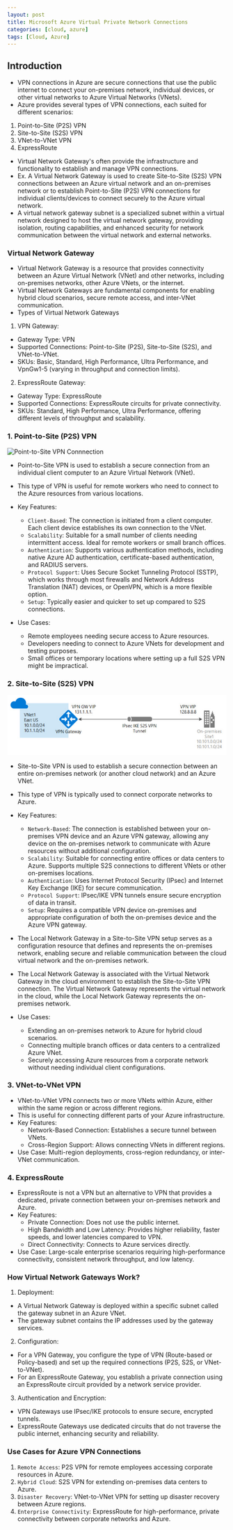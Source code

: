 ```yaml
---
layout: post
title: Microsoft Azure Virtual Private Network Connections
categories: [cloud, azure]
tags: [Cloud, Azure]
---
```


## Introduction
- VPN connections in Azure are secure connections that use the public internet to connect your on-premises network, individual devices, or other virtual networks to Azure Virtual Networks (VNets). 
- Azure provides several types of VPN connections, each suited for different scenarios:
1. Point-to-Site (P2S) VPN
2. Site-to-Site (S2S) VPN
3. VNet-to-VNet VPN
4. ExpressRoute
- Virtual Network Gateway's often provide the infrastructure and functionality to establish and manage VPN connections. 
- Ex. A Virtual Network Gateway is used to create Site-to-Site (S2S) VPN connections between an Azure virtual network and an on-premises network or to establish Point-to-Site (P2S) VPN connections for individual clients/devices to connect securely to the Azure virtual network.
- A virtual network gateway subnet is a specialized subnet within a virtual network designed to host the virtual network gateway, providing isolation, routing capabilities, and enhanced security for network communication between the virtual network and external networks.

### Virtual Network Gateway
- Virtual Network Gateway is a resource that provides connectivity between an Azure Virtual Network (VNet) and other networks, including on-premises networks, other Azure VNets, or the internet. 
- Virtual Network Gateways are fundamental components for enabling hybrid cloud scenarios, secure remote access, and inter-VNet communication.
- Types of Virtual Network Gateways
1. VPN Gateway:
- Gateway Type: VPN
- Supported Connections: Point-to-Site (P2S), Site-to-Site (S2S), and VNet-to-VNet.
- SKUs: Basic, Standard, High Performance, Ultra Performance, and VpnGw1-5 (varying in throughput and connection limits).

2. ExpressRoute Gateway:
- Gateway Type: ExpressRoute
- Supported Connections: ExpressRoute circuits for private connectivity.
- SKUs: Standard, High Performance, Ultra Performance, offering different levels of throughput and scalability.


### 1. Point-to-Site (P2S) VPN

![Point-to-Site VPN Connnection](/assets/img/cloud/azure/point-to-site-vpn-connection.avif)

- Point-to-Site VPN is used to establish a secure connection from an individual client computer to an Azure Virtual Network (VNet). 
- This type of VPN is useful for remote workers who need to connect to the Azure resources from various locations.
- Key Features:
    + `Client-Based`:
    The connection is initiated from a client computer. Each client device establishes its own connection to the VNet.
    + `Scalability`:
    Suitable for a small number of clients needing intermittent access. Ideal for remote workers or small branch offices.
    + `Authentication`:
    Supports various authentication methods, including native Azure AD authentication, certificate-based authentication, and RADIUS servers.
    + `Protocol Support`:
    Uses Secure Socket Tunneling Protocol (SSTP), which works through most firewalls and Network Address Translation (NAT) devices, or OpenVPN, which is a more flexible option.
    + `Setup`:
    Typically easier and quicker to set up compared to S2S connections.

- Use Cases:
    + Remote employees needing secure access to Azure resources.
    + Developers needing to connect to Azure VNets for development and testing purposes.
    + Small offices or temporary locations where setting up a full S2S VPN might be impractical.

### 2. Site-to-Site (S2S) VPN

![Site-to-Site-VPN](/assets/img/cloud/azure/azure-Site-to-Site-VPN-connection.png)

- Site-to-Site VPN is used to establish a secure connection between an entire on-premises network (or another cloud network) and an Azure VNet. 
- This type of VPN is typically used to connect corporate networks to Azure.
- Key Features:
    + `Network-Based`:
    The connection is established between your on-premises VPN device and an Azure VPN gateway, allowing any device on the on-premises network to communicate with Azure resources without additional configuration.
    + `Scalability`:
    Suitable for connecting entire offices or data centers to Azure. Supports multiple S2S connections to different VNets or other on-premises locations.
    + `Authentication`:
    Uses Internet Protocol Security (IPsec) and Internet Key Exchange (IKE) for secure communication.
    + `Protocol Support`:
    IPsec/IKE VPN tunnels ensure secure encryption of data in transit.
    + `Setup`:
    Requires a compatible VPN device on-premises and appropriate configuration of both the on-premises device and the Azure VPN gateway.
- The Local Network Gateway in a Site-to-Site VPN setup serves as a configuration resource that defines and represents the on-premises network, enabling secure and reliable communication between the cloud virtual network and the on-premises network.
- The Local Network Gateway is associated with the Virtual Network Gateway in the cloud environment to establish the Site-to-Site VPN connection. The Virtual Network Gateway represents the virtual network in the cloud, while the Local Network Gateway represents the on-premises network.

- Use Cases:
    + Extending an on-premises network to Azure for hybrid cloud scenarios.
    + Connecting multiple branch offices or data centers to a centralized Azure VNet.
    + Securely accessing Azure resources from a corporate network without needing individual client configurations.


### 3. VNet-to-VNet VPN
- VNet-to-VNet VPN connects two or more VNets within Azure, either within the same region or across different regions. 
- This is useful for connecting different parts of your Azure infrastructure.
- Key Features:
    + Network-Based Connection: Establishes a secure tunnel between VNets.
    + Cross-Region Support: Allows connecting VNets in different regions.
- Use Case: Multi-region deployments, cross-region redundancy, or inter-VNet communication.

### 4. ExpressRoute
- ExpressRoute is not a VPN but an alternative to VPN that provides a dedicated, private connection between your on-premises network and Azure.
- Key Features:
    + Private Connection: Does not use the public internet.
    + High Bandwidth and Low Latency: Provides higher reliability, faster speeds, and lower latencies compared to VPN.
    + Direct Connectivity: Connects to Azure services directly.
- Use Case: Large-scale enterprise scenarios requiring high-performance connectivity, consistent network throughput, and low latency.


### How Virtual Network Gateways Work?
1. Deployment:
- A Virtual Network Gateway is deployed within a specific subnet called the gateway subnet in an Azure VNet.
- The gateway subnet contains the IP addresses used by the gateway services.

2. Configuration:
- For a VPN Gateway, you configure the type of VPN (Route-based or Policy-based) and set up the required connections (P2S, S2S, or VNet-to-VNet).
- For an ExpressRoute Gateway, you establish a private connection using an ExpressRoute circuit provided by a network service provider.

3. Authentication and Encryption:
- VPN Gateways use IPsec/IKE protocols to ensure secure, encrypted tunnels.
- ExpressRoute Gateways use dedicated circuits that do not traverse the public internet, enhancing security and reliability. 

### Use Cases for Azure VPN Connections
1. `Remote Access`: P2S VPN for remote employees accessing corporate resources in Azure.
2. `Hybrid Cloud`: S2S VPN for extending on-premises data centers to Azure.
3. `Disaster Recovery`: VNet-to-VNet VPN for setting up disaster recovery between Azure regions.
4. `Enterprise Connectivity`: ExpressRoute for high-performance, private connectivity between corporate networks and Azure.
